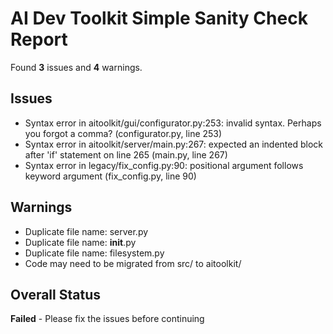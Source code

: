 # AI Dev Toolkit Simple Sanity Check Report

Found **3** issues and **4** warnings.

## Issues
- Syntax error in aitoolkit/gui/configurator.py:253: invalid syntax. Perhaps you forgot a comma? (configurator.py, line 253)
- Syntax error in aitoolkit/server/main.py:267: expected an indented block after 'if' statement on line 265 (main.py, line 267)
- Syntax error in legacy/fix_config.py:90: positional argument follows keyword argument (fix_config.py, line 90)

## Warnings
- Duplicate file name: server.py
- Duplicate file name: __init__.py
- Duplicate file name: filesystem.py
- Code may need to be migrated from src/ to aitoolkit/

## Overall Status
**Failed** - Please fix the issues before continuing